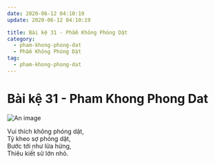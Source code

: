 ```yaml
---
date: 2020-06-12 04:10:19
update: 2020-06-12 04:10:19

title: Bài kệ 31 - Phẩm Không Phóng Dật
category:
  - pham-khong-phong-dat
  - Phẩm Không Phóng Dật
tag:
  - pham-khong-phong-dat
---
```


# Bài kệ 31 - Pham Khong Phong Dat

![An image](/img/pham-khong-phong-dat/pham-khong-phong-dat-031.jpg)

Vui thích không phóng dật,<br>Tỷ kheo sợ phóng dật,<br>Bước tới như lửa hừng,<br>Thiêu kiết sử lớn nhỏ.<br>

